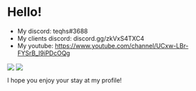 # Hello!
- My discord: teqhs#3688
- My clients discord: discord.gg/zkVxS4TXC4
- My youtube: https://www.youtube.com/channel/UCxw-LBr-FYSrB_I9iPDcOQg

<img align="center" src="https://github-readme-stats.vercel.app/api/top-langs/?username=devteqhs&count_private=true&langs_count=7" /> 
<img align="center" src="https://github-readme-stats.vercel.app/api?username=devteqhs&count_private=true" />  

I hope you enjoy your stay at my profile!
